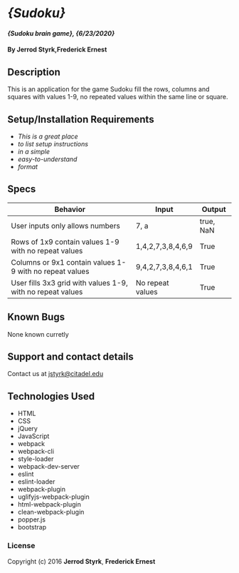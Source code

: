 # _{Sudoku}_

#### _{Sudoku brain game}, {6/23/2020}_

#### By  **Jerrod Styrk**,**Frederick Ernest**

## Description

This is an application for the game Sudoku fill the rows, columns and squares with values 1-9, no repeated values within the same line or square.

## Setup/Installation Requirements

* _This is a great place_
* _to list setup instructions_
* _in a simple_
* _easy-to-understand_
* _format_

## Specs

| Behavior | Input | Output |
|----------|-------|--------|
| User inputs only allows numbers | 7, a | true, NaN |
| Rows of 1x9 contain values 1-9 with no repeat values | 1,4,2,7,3,8,4,6,9 | True |
| Columns or 9x1 contain values 1-9 with no repeat values | 9,4,2,7,3,8,4,6,1 | True |
| User fills 3x3 grid with values 1-9, with no repeat values | No repeat values | True |

## Known Bugs

None known curretly

## Support and contact details

Contact us at jstyrk@citadel.edu

## Technologies Used

* HTML
* CSS
* jQuery
* JavaScript
* webpack
* webpack-cli
* style-loader
* webpack-dev-server
* eslint
* eslint-loader
* webpack-plugin
* uglifyjs-webpack-plugin
* html-webpack-plugin
* clean-webpack-plugin
* popper.js
* bootstrap

### License

Copyright (c) 2016 **Jerrod Styrk**, **Frederick Ernest**
